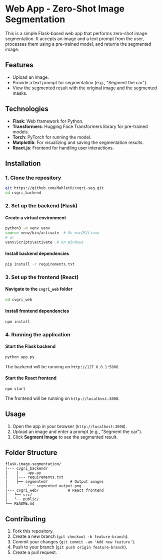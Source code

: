 # Web App - Zero-Shot Image Segmentation


This is a simple Flask-based web app that performs zero-shot image segmentation. It accepts an image and a text prompt from the user, processes them using a pre-trained model, and returns the segmented image.

## Features

- Upload an image.
- Provide a text prompt for segmentation (e.g., "Segment the car").
- View the segmented result with the original image and the segmented masks.

## Technologies

- **Flask**: Web framework for Python.
- **Transformers**: Hugging Face Transformers library for pre-trained models.
- **Torch**: PyTorch for running the model.
- **Matplotlib**: For visualizing and saving the segmentation results.
- **React.js**: Frontend for handling user interactions.

## Installation

### 1. Clone the repository

```bash
git https://github.com/MahletH/cvgri-seg.git
cd cvgri_backend
```

### 2. Set up the backend (Flask)

#### Create a virtual environment

```bash
python3 -m venv venv
source venv/bin/activate  # On macOS/Linux
# or
venv\Scripts\activate  # On Windows
```

#### Install backend dependencies

```bash
pip install -r requirements.txt
```

### 3. Set up the frontend (React)

#### Navigate to the `cvgri_web` folder

```bash
cd cvgri_web
```

#### Install frontend dependencies

```bash
npm install
```

### 4. Running the application

#### Start the Flask backend

```bash
python app.py
```

The backend will be running on `http://127.0.0.1:5000`.

#### Start the React frontend

```bash
npm start
```

The frontend will be running on `http://localhost:3000`.

## Usage

1. Open the app in your browser (`http://localhost:3000`).
2. Upload an image and enter a prompt (e.g., "Segment the car").
3. Click **Segment Image** to see the segmented result.

## Folder Structure

```
flask-image-segmentation/
|--- cvgri_backend/
|    |--- app.py
|    |--- requirements.txt
|    ├── segmented/          # Output images
│         └── segmented_output.png
|--- cvgri_web/             # React frontend
│   └── src/
│   └── public/
└── README.md
```

## Contributing

1. Fork this repository.
2. Create a new branch (`git checkout -b feature-branch`).
3. Commit your changes (`git commit -am 'Add new feature'`).
4. Push to your branch (`git push origin feature-branch`).
5. Create a pull request.